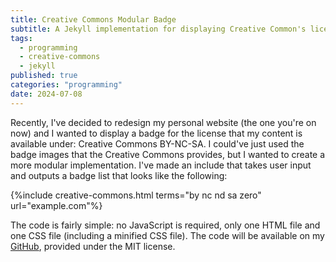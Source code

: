 ```yaml
---
title: Creative Commons Modular Badge
subtitle: A Jekyll implementation for displaying Creative Common's license badges easily!
tags:
  - programming
  - creative-commons
  - jekyll
published: true
categories: "programming"
date: 2024-07-08
---
```

Recently, I've decided to redesign my personal website (the one you're on now) and I wanted to display a badge for the license that my content is available under: Creative Commons BY-NC-SA. I could've just used the badge images that the Creative Commons provides, but I wanted to create a more modular implementation. I've made an include that takes user input and outputs a badge list that looks like the following:

{%include creative-commons.html terms="by nc nd sa zero" url="example.com"%}

The code is fairly simple: no JavaScript is required, only one HTML file and one CSS file (including a minified CSS file). The code will be available on my [GitHub](https://github.com/zfett/jekyll-creative-commons-badge), provided under the MIT license.

